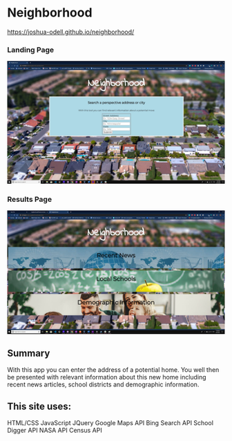 # Neighborhood 

https://joshua-odell.github.io/neighborhood/


### Landing Page
![Landing page screenshot](https://github.com/Joshua-Odell/neighborhood/blob/master/Pictures/screenshot.jpg)

### Results Page
![results screen](https://github.com/Joshua-Odell/neighborhood/blob/master/Pictures/screenshot2.jpg)

## Summary
With this app you can enter the address of a potential home. You well then be presented with relevant information about this new home
including recent news articles, school districts and demographic information.

## This site uses:
HTML/CSS
JavaScript
JQuery
Google Maps API
Bing Search API
School Digger API
NASA API
Census API
